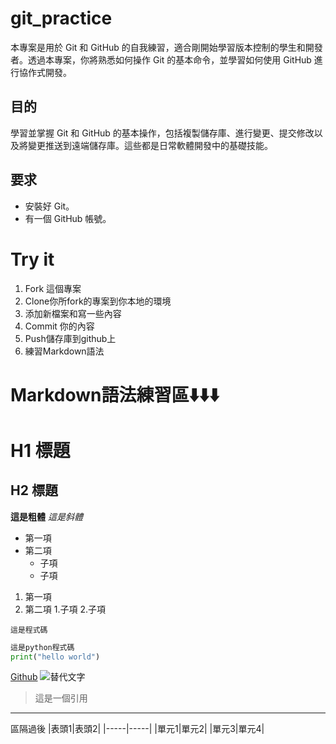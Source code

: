 # git_practice
本專案是用於 Git 和 GitHub 的自我練習，適合剛開始學習版本控制的學生和開發者。透過本專案，你將熟悉如何操作 Git 的基本命令，並學習如何使用 GitHub 進行協作式開發。

## 目的
學習並掌握 Git 和 GitHub 的基本操作，包括複製儲存庫、進行變更、提交修改以及將變更推送到遠端儲存庫。這些都是日常軟體開發中的基礎技能。

## 要求
- 安裝好 Git。
- 有一個 GitHub 帳號。

# Try it
1. Fork 這個專案
2. Clone你所fork的專案到你本地的環境
3. 添加新檔案和寫一些內容
4. Commit 你的內容
5. Push儲存庫到github上
6. 練習Markdown語法

# Markdown語法練習區⬇️⬇️⬇️

# H1 標題
## H2 標題

**這是粗體**
*這是斜體*
- 第一項
- 第二項
  - 子項
  - 子項
1. 第一項
2. 第二項
   1.子項
   2.子項
   
`這是程式碼`
```Python
這是python程式碼
print("hello world")
```
[Github](https://github.com)
![替代文字](https://www.svgrepo.com/show/376318/flutter.svg)
>這是一個引用
---
區隔過後
|表頭1|表頭2|
|-----|-----|
|單元1|單元2|
|單元3|單元4|



